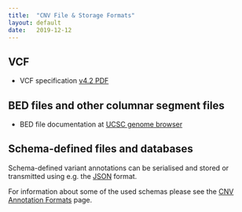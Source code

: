 ```yaml
---
title:  "CNV File & Storage Formats"
layout: default
date:   2019-12-12
---
```


## VCF

* VCF specification [v4.2 PDF](https://samtools.github.io/hts-specs/VCFv4.2.pdf)

<!--more-->

## BED files and other columnar segment files

* BED file documentation at [UCSC genome browser](https://genome.ucsc.edu/FAQ/FAQformat.html#format1)


## Schema-defined files and databases

Schema-defined variant annotations can be serialised and stored or transmitted
using e.g. the [JSON](https://www.json.org/json-en.html) format.

For information about some of the used schemas please see the
[CNV Annotation Formats](/doc/CNV-annotation-formats.html) page.
